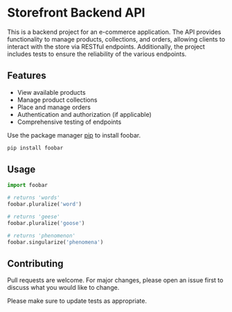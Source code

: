 # Storefront Backend API

This is a backend project for an e-commerce application. The API provides functionality to manage products, collections, and orders, allowing clients to interact with the store via RESTful endpoints. Additionally, the project includes tests to ensure the reliability of the various endpoints.

## Features

- View available products
- Manage product collections
- Place and manage orders
- Authentication and authorization (if applicable)
- Comprehensive testing of endpoints

Use the package manager [pip](https://pip.pypa.io/en/stable/) to install foobar.

```bash
pip install foobar
```

## Usage

```python
import foobar

# returns 'words'
foobar.pluralize('word')

# returns 'geese'
foobar.pluralize('goose')

# returns 'phenomenon'
foobar.singularize('phenomena')
```

## Contributing

Pull requests are welcome. For major changes, please open an issue first
to discuss what you would like to change.

Please make sure to update tests as appropriate.

